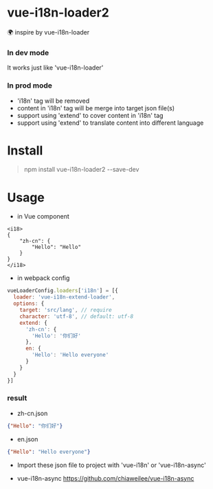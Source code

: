 # vue-i18n-loader2
🌍 inspire by vue-i18n-loader

### In dev mode

It works just like 'vue-i18n-loader'

### In prod mode

- 'i18n' tag will be removed
- content in 'i18n' tag will be merge into target json file(s)
- support using 'extend' to cover content in 'i18n' tag
- support using 'extend' to translate content into different language

# Install

> npm install vue-i18n-loader2 --save-dev

# Usage

- in Vue component

```vue
<i18>
{
    "zh-cn": {
        "Hello": "Hello"
    }
}
</i18>
```

- in webpack config

```javascript
vueLoaderConfig.loaders['i18n'] = [{
  loader: 'vue-i18n-extend-loader',
  options: {
    target: 'src/lang', // require
    character: 'utf-8', // default: utf-8
    extend: {
      'zh-cn': {
        'Hello': '你们好'  
      },
      en: {
        'Hello': 'Hello everyone'
      }
    }
  }
}]
```

### result

- zh-cn.json

```json
{"Hello": "你们好"}
```

- en.json

```json
{"Hello": "Hello everyone"}
```

* Import these json file to project with 'vue-i18n' or 'vue-i18n-async'

- vue-i18n-async https://github.com/chiaweilee/vue-i18n-async
